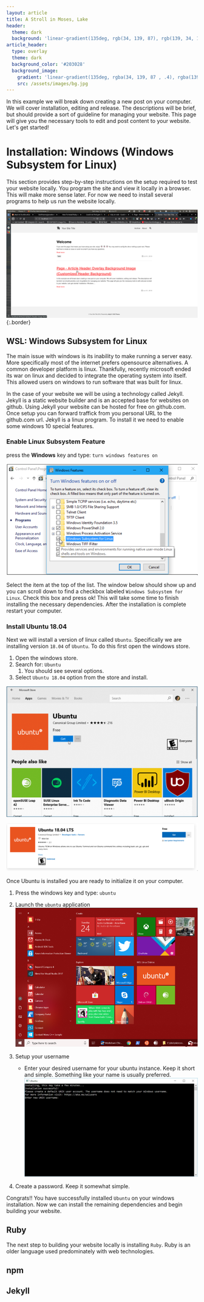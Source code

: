 ```yaml
---
layout: article
title: A Stroll in Moses, Lake
header:
  theme: dark
  background: 'linear-gradient(135deg, rgb(34, 139, 87), rgb(139, 34, 139))'
article_header:
  type: overlay
  theme: dark
  background_color: '#203028'
  background_image:
    gradient: 'linear-gradient(135deg, rgba(34, 139, 87 , .4), rgba(139, 34, 139, .4))'
    src: /assets/images/bg.jpg
---
```


In this example we will break down creating a new post on your computer. We will cover installation, editing and release. The descriptions will be brief, but should provide a sort of guideline for managing your website. This page will give you the necessary tools to edit and post content to your website. Let's get started!

# Installation: Windows (Windows Subsystem for Linux)

This section provides step-by-step instructions on the setup required to test your website locally. You program the site and view it locally in a browser. This will make more sense later. For now we need to install several programs to help us run the website locally.

![website_screenshot](/assets/images/website_screenshot.png){:.border}

## WSL: Windows Subsystem for Linux

The main issue with windows is its inability to make running a server easy. More specifically most of the internet prefers opensource alternatives. A common developer platform is linux. Thankfully, recently microsoft ended its war on linux and decided to integrate the operating system into itself. This allowed users on windows to run software that was built for linux.

In the case of your website we will be using a technology called Jekyll. Jekyll is a static website builder and is an accepted base for websites on github. Using Jekyll your website can be hosted for free on github.com. Once setup you can forward traffick from you personal URL to the github.com url. Jekyll is a linux program. To install it we need to enable some windows 10 special features.

### Enable Linux Subsystem Feature

press the **Windows** key and type: `turn windows features on`

![enable wsl](/assets/images/windows_subsystem.png)

Select the item at the top of the list. The window below should show up and you can scroll down to find a checkbox labeled `Windows Subsystem for Linux`. Check this box and press ok! This will take some time to finish installing the necessary dependencies. After the installation is complete restart your computer.

### Install Ubuntu 18.04

Next we will install a version of linux called `Ubuntu`. Specifically we are installing version `18.04` of `Ubuntu`. To do this first open the windows store.

1. Open the windows store.
2. Search for: `Ubuntu`
   1. You should see several options.
3. Select `Ubuntu 18.04` option from the store and install.

![windows store](/assets/images/windows_store_ubuntu.png)

![windows store ubuntu](/assets/windows_store_1804.png)

Once Ubuntu is installed you are ready to initialize it on your computer.

1. Press the windows key and type: `ubuntu`
2. Launch the `ubuntu` application
![start menu](/assets/images/start-menu.png)

3. Setup your username
   * Enter your desired username for your ubuntu instance. Keep it short and simple. Something like your name is usually preferred.
![username](/assets/images/ubuntuinstall.png)
4. Create a password. Keep it somewhat simple.

Congrats!! You have successfully installed `Ubuntu` on your windows installation. Now we can install the remaining dependencies and begin building your website.

## Ruby

The next step to building your website locally is installing `Ruby`. Ruby is an older language used predominately with web technologies.

## npm

## Jekyll

<!--more-->